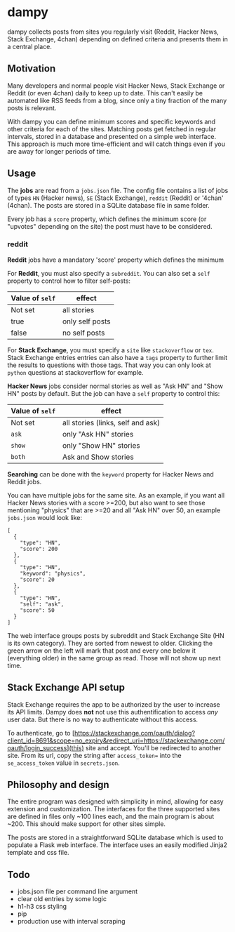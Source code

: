 # dampy
dampy collects posts from sites you regularly visit (Reddit, Hacker News, Stack Exchange, 4chan) depending on defined criteria and presents them in a central place. 

## Motivation
Many developers and normal people visit Hacker News, Stack Exchange or Reddit (or even 4chan) daily to keep up to date. This can't easily be automated like RSS feeds from a blog, since only a tiny fraction of the many posts is relevant.

With dampy you can define minimum scores and specific keywords and other criteria for each of the sites. Matching posts get fetched in regular intervals, stored in a database and presented on a simple web interface. This approach is much more time-efficient and will catch things even if you are away for longer periods of time.

## Usage
The **jobs** are read from a `jobs.json` file. The config file contains a list of jobs of types `HN` (Hacker news), `SE` (Stack Exchange), `reddit` (Reddit) or '4chan' (4chan). The posts are stored in a SQLite database file in same folder.

Every job has a `score` property, which defines the minimum score (or "upvotes" depending on the site) the post must have to be considered.

### reddit

**Reddit** jobs have a mandatory 'score' property  which defines the minimum 

For **Reddit**, you must also specify a `subreddit`. You can also set a `self` property to control how to filter self-posts:

| Value of `self` | effect                            |
|-----------------|-----------------------------------|
| Not set         | all stories                       |
| true            | only self posts                   |
| false           | no self posts                     |


For **Stack Exchange**, you must specify a `site` like `stackoverflow` or `tex`. Stack Exchange entries entries can also have a `tags` property to further limit the results to questions with those tags. That way you can only look at `python` questions at stackoverflow for example.

**Hacker News** jobs consider normal stories as well as "Ask HN" and "Show HN" posts by default. But the job can have a `self` property to control this:

| Value of `self` | effect                            |
|-----------------|-----------------------------------|
| Not set         | all stories (links, self and ask) |
| `ask`           | only "Ask HN" stories             |
| `show`          | only "Show HN" stories            |
| `both`          | Ask and Show stories              |


**Searching** can be done with the `keyword` property for Hacker News and Reddit jobs.

You can have multiple jobs for the same site. As an example, if you want all Hacker News stories with a score >=200, but also want to see those mentioning "physics" that are >=20 and all "Ask HN" over 50, an example `jobs.json` would look like:

	[
	  {
	    "type": "HN",
	    "score": 200
	  },
	  {
	    "type": "HN",
	    "keyword": "physics",
	    "score": 20
	  },
	  {
	    "type": "HN",
	    "self": "ask",
	    "score": 50
	  }
	]

The web interface groups posts by subreddit and Stack Exchange Site (HN is its own category). They are sorted from newest to older. Clicking the green arrow on the left will mark that post and every one below it (everything older) in the same group as read. Those will not show up next time.

## Stack Exchange API setup
Stack Exchange requires the app to be authorized by the user to increase its API limits. Dampy does **not** not use this authentification to access *any* user data. But there is no way to authenticate without this access.

To authenticate, go to [https://stackexchange.com/oauth/dialog?client_id=8691&scope=no_expiry&redirect_uri=https://stackexchange.com/oauth/login_success](this) site and accept. You'll be redirected to another site. From its url, copy the string after `access_token=` into the `se_access_token` value in `secrets.json`.

## Philosophy and design
The entire program was designed with simplicity in mind, allowing for easy extension and customization. The interfaces for the three supported sites are defined in files only ~100 lines each, and the main program is about ~200. This should make support for other sites simple.

The posts are stored in a straightforward SQLite database which is used to populate a Flask web interface. The interface uses an easily modified Jinja2 template and css file.

## Todo
- jobs.json file per command line argument
- clear old entries by some logic
- h1-h3 css styling
- pip
- production use with interval scraping